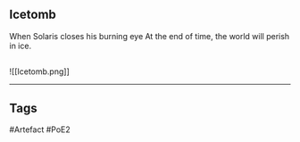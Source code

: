 ## Icetomb
When Solaris closes his burning eye
At the end of time,
the world will perish in ice.
##
![[Icetomb.png]]

---
## Tags
#Artefact
#PoE2